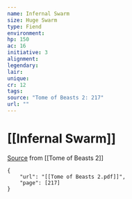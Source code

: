 ```yaml
---
name: Infernal Swarm
size: Huge Swarm
type: Fiend
environment: 
hp: 150
ac: 16
initiative: 3
alignment: 
legendary: 
lair: 
unique: 
cr: 12
tags: 
source: "Tome of Beasts 2: 217"
url: ""
---
```

# [[Infernal Swarm]]

[Source](zotero://open-pdf/library/items/9UQIAB6R?page=217) from [[Tome of Beasts 2]]

```pdf
{
	"url": "[[Tome of Beasts 2.pdf]]",
	"page": [217]
}
```

